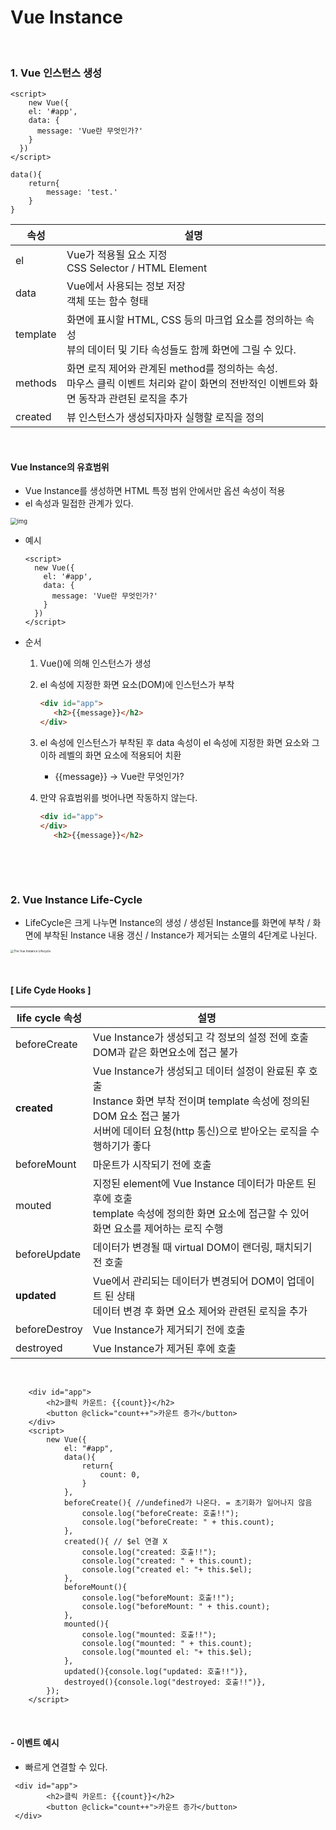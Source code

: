 # Vue Instance

​                     

### 1. Vue 인스턴스 생성

```vue
<script>
	new Vue({
    el: '#app',
    data: {
      message: 'Vue란 무엇인가?'
    }
  })
</script>
```

```vue
data(){
	return{
		message: 'test.'
	}
}
```

| 속성     | 설명                                                         |
| -------- | ------------------------------------------------------------ |
| el       | Vue가 적용될 요소 지정<br />CSS Selector / HTML Element      |
| data     | Vue에서 사용되는 정보 저장<br />객체 또는 함수 형태          |
| template | 화면에 표시할 HTML, CSS 등의 마크업 요소를 정의하는 속성<br />뷰의 데이터 및 기타 속성들도 함께 화면에 그릴 수 있다. |
| methods  | 화면 로직 제어와 관계된 method를 정의하는 속성.<br />마우스 클릭 이벤트 처리와 같이 화면의 전반적인 이벤트와 화면 동작과 관련된 로직을 추가 |
| created  | 뷰 인스턴스가 생성되자마자 실행할 로직을 정의                |

​                   

#### Vue Instance의 유효범위

* Vue Instance를 생성하면 HTML 특정 범위 안에서만 옵션 속성이 적용
* el 속성과 밀접한 관계가 있다.

<img src="https://mblogthumb-phinf.pstatic.net/MjAxODA2MTRfMTcx/MDAxNTI4OTY4NzMxNTQ0.wHB8_8djPCnz_Zhchv1bK5hMC_QQ0bqIwhcI3oLlHMUg.TDyLpwOmgS40mhuSRbRXjYFxOZEzT2-JxA01mrt8l2kg.PNG.dmswldla91/image.png?type=w800" alt="img" style="zoom: 67%;" />

* 예시

  ```vue
  <script>
  	new Vue({
      el: '#app',
      data: {
        message: 'Vue란 무엇인가?'
      }
    })
  </script>
  ```

* 순서

  1. Vue()에 의해 인스턴스가 생성

  2. el 속성에 지정한 화면 요소(DOM)에 인스턴스가 부착

     ```html
     <div id="app">
     	<h2>{{message}}</h2>
     </div>
     ```

  3. el 속성에 인스턴스가 부착된 후 data 속성이 el 속성에 지정한 화면 요소와 그 이하 레벨의 화면 요소에 적용되어 치환

     * {{message}} → Vue란 무엇인가?

  4. 만약 유효범위를 벗어나면 작동하지 않는다.

     ```html
     <div id="app">
     </div>
     	<h2>{{message}}</h2>
     ```

​           

​                 

### 2. Vue Instance Life-Cycle

* LifeCycle은 크게 나누면 Instance의 생성 / 생성된 Instance를 화면에 부착 / 화면에 부착된 Instance 내용 갱신 / Instance가 제거되는 소멸의 4단계로 나뉜다.

<img src="https://kr.vuejs.org/images/lifecycle.png" alt="The Vue Instance Lifecycle" style="zoom: 33%;" />

​             

#### [ Life Cyde Hooks ]

| life cycle 속성 | 설명                                                         |
| --------------- | ------------------------------------------------------------ |
| beforeCreate    | Vue Instance가 생성되고 각 정보의 설정 전에 호출<br />DOM과 같은 화면요소에 접근 불가 |
| **created**     | Vue Instance가 생성되고 데이터 설정이 완료된 후 호출<br />Instance 화면 부착 전이며 template 속성에 정의된 DOM 요소 접근 불가<br />서버에 데이터 요청(http 통신)으로 받아오는 로직을 수행하기가 좋다 |
| beforeMount     | 마운트가 시작되기 전에 호출                                  |
| mouted          | 지정된 element에 Vue Instance 데이터가 마운트 된 후에 호출<br />template 속성에 정의한 화면 요소에 접근할 수 있어 화면 요소를 제어하는 로직 수행 |
| beforeUpdate    | 데이터가 변경될 때 virtual DOM이 랜더링, 패치되기 전 호출    |
| **updated**     | Vue에서 관리되는 데이터가 변경되어 DOM이 업데이트 된 상태<br />데이터 변경 후 화면 요소 제어와 관련된 로직을 추가 |
| beforeDestroy   | Vue Instance가 제거되기 전에 호출                            |
| destroyed       | Vue Instance가 제거된 후에 호출                              |

​          

```vue
    <div id="app">
        <h2>클릭 카운트: {{count}}</h2>
        <button @click="count++">카운트 증가</button>
    </div>
    <script>
        new Vue({
            el: "#app",
            data(){
                return{
                    count: 0,
                }
            }, 
            beforeCreate(){ //undefined가 나온다. = 초기화가 일어나지 않음
                console.log("beforeCreate: 호출!!");
                console.log("beforeCreate: " + this.count);
            },
            created(){ // $el 연결 X
                console.log("created: 호출!!");
                console.log("created: " + this.count);
                console.log("created el: "+ this.$el);
            },
            beforeMount(){ 
                console.log("beforeMount: 호출!!");
                console.log("beforeMount: " + this.count);
            },
            mounted(){
                console.log("mounted: 호출!!");
                console.log("mounted: " + this.count);
                console.log("mounted el: "+ this.$el);
            },
            updated(){console.log("updated: 호출!!")},
            destroyed(){console.log("destroyed: 호출!!")},
        });
    </script>
```

​                   

#### - 이벤트 예시

* 빠르게 연결할 수 있다.

```vue
 <div id="app">
        <h2>클릭 카운트: {{count}}</h2>
        <button @click="count++">카운트 증가</button>
 </div>
```



